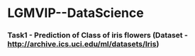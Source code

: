 # LGMVIP--DataScience

### Task1 - Prediction of Class of iris flowers (Dataset - http://archive.ics.uci.edu/ml/datasets/Iris)
